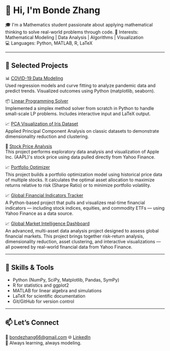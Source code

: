 # 👋 Hi, I'm Bonde Zhang

🎓 I'm a Mathematics student passionate about applying mathematical thinking to solve real-world problems through code. 🧠 Interests: Mathematical Modeling | Data Analysis | Algorithms | Visualization  
💻 Languages: Python, MATLAB, R, LaTeX

---

## 🚀 Selected Projects

📊 [COVID-19 Data Modeling](https://github.com/Bon666/covid19-data-modeling.git)  
Used regression models and curve fitting to analyze pandemic data and predict trends. Visualized outcomes using Python (matplotlib, seaborn).

📦 [Linear Programming Solver](https://github.com/Bon666/linear-programming-solver.git)  
Implemented a simplex method solver from scratch in Python to handle small-scale LP problems. Includes interactive input and LaTeX output.

📈 [PCA Visualization of Iris Dataset](https://github.com/Bon666/pca-iris-visualization.git)  
Applied Principal Component Analysis on classic datasets to demonstrate dimensionality reduction and clustering.

🧮 [Stock Price Analysis](https://github.com/Bon666/stock-price-analysis.git)  
This project performs exploratory data analysis and visualization of Apple Inc. (AAPL)'s stock price using data pulled directly from Yahoo Finance.

📈 [Portfolio Optimizer](https://github.com/Bon666/portfolio_optimizer.git)  
This project builds a portfolio optimization model using historical price data of multiple stocks. It calculates the optimal asset allocation to maximize returns relative to risk (Sharpe Ratio) or to minimize portfolio volatility.

📈 [Global Financial Indicators Tracker](https://github.com/Bon666/Financial-Data-Tracker.git)  
A Python-based project that pulls and visualizes real-time financial indicators — including stock indices, equities, and commodity ETFs — using Yahoo Finance as a data source.

📈 [Global Market Intelligence Dashboard](https://github.com/Bon666/market-intelligence-dashboard.git)  
An advanced, multi-asset data analysis project designed to assess global financial markets. This project brings together risk-return analysis, dimensionality reduction, asset clustering, and interactive visualizations — all powered by real-world financial data from Yahoo Finance.

---

## 📌 Skills & Tools

- Python (NumPy, SciPy, Matplotlib, Pandas, SymPy)  
- R for statistics and ggplot2  
- MATLAB for linear algebra and simulations  
- LaTeX for scientific documentation  
- Git/GitHub for version control

---

## 📫 Let’s Connect

📧 bondezhang66@gmail.com
🌐 [LinkedIn](linkedin.com/in/bonde-zhang-2a15b9321)  
🌱 Always learning, always modeling.
